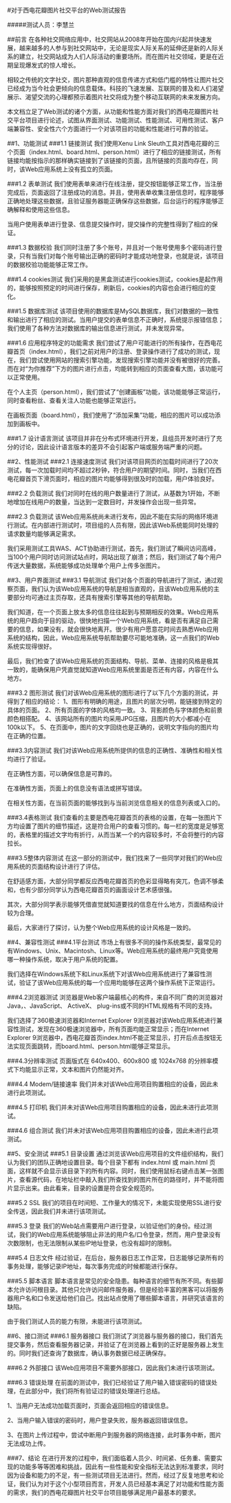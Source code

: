 #对于西电花瓣图片社交平台的Web测试报告
       
#####测试人员：李慧兰             

##前言
在各种社交网络应用中，社交网站从2008年开始在国内兴起并快速发展，越来越多的人参与到社交网站中，无论是现实人际关系的延伸还是新的人际关系的建立，社交网站成为人们人际活动的重要场所。而在图片社交领域，更是在近期呈现爆发式的惊人增长。

相较之传统的文字社交，图片那种直观的信息传递方式和低门槛的特性让图片社交已经成为当今社会更倾向的信息载体。科技的飞速发展、互联网的普及和人们渴望展示、渴望交流的心理都预示着图片社交将成为整个移动互联网的未来发展方向。

本文档立足了Web测试的诸个方面，从功能和性能方面对我们的西电花瓣图片社交平台项目进行论述，试图从界面测试、功能测试、性能测试、可用性测试、客户端兼容性、安全性六个方面进行一个对该项目的功能和性能进行可靠的验证。

##1、功能测试
###1.1 链接测试
我们使用Xenu Link Sleuth工具对西电花瓣的三个页面（index.html、board.html、person.html）进行了相应的链接测试，所有链接均能按指示的那样确实链接到了该链接的页面，且所链接的页面均存在，同时，该Web应用系统上没有孤立的页面。

###1.2 表单测试
我们使用表单来进行在线注册，提交按钮能够正常工作，当注册完成后，页面返回了注册成功的消息。并且，使用表单收集注册信息时，程序能够正确地处理这些数据，且验证服务器能正确保存这些数据，后台运行的程序能够正确解释和使用这些信息。

当用户使用表单进行登录、信息提交操作时，提交操作的完整性得到了相应的保证。

###1.3 数据校验
我们同时注册了多个账号，并且对一个账号使用多个密码进行登录，只有当我们对每个账号输出正确的密码时才能成功地登录，也就是说，该项目的数据校验功能能够正常工作。

###1.4 cookies测试
我们采用的是黑盒测试进行cookies测试，cookies是起作用的，能够按照预定的时间进行保存，刷新后，cookies的内容也会进行相应的变化。

###1.5 数据库测试
该项目使用的数据库是MySQL数据库，我们对数据的一致性和输出进行了相应的测试。当用户提交的表单信息不正确时，系统提示报错信息；我们使用了各种方法对数据库的输出信息进行测试，并未发现异常。

###1.6 应用程序特定的功能需求
我们尝试了用户可能进行的所有操作，在西电花瓣首页（index.html），我们之前对用户的注册、登录操作进行了成功的测试，现在，我们尝试使用网站的搜索引擎功能，发现搜索引擎功能并没有被很好的完善。而在对“为你推荐”下方的图片进行点击，均能转到相应的页面查看大图，该功能可以正常使用。

在个人主页（person.html），我们尝试了“创建画板”功能，该功能能够正常运行，同时查看粉丝、查看关注人功能也能够正常运行。

在画板页面（board.html），我们使用了“添加采集”功能，相应的图片可以成功添加到画板中。

###1.7 设计语言测试
该项目并非在分布式环境进行开发，且组员开发时进行了充分的讨论，因此设计语言版本的差异不会引起客户端或服务端严重的问题。

##2、性能测试
###2.1 连接速度测试
我们对该项目网页的加载时间进行了20次测试，每一次加载时间均不超过2秒钟，符合用户的期望时间。同时，当我们在西电花瓣首页下滑页面时，相应的图片均能够得到很及时的加载，用户体验良好。

###2.2 负载测试
我们对同时在线的用户数量进行了测试，从基数为1开始，不断地增加在线用户的数量，当达到一定数目时，并发操作会出现一些异常。

###2.3 负载测试
该Web应用系统尚未进行发布，因此不能在实际的网络环境进行测试。在内部进行测试时，项目组的人员有限，因此该Web系统能同时处理的请求数量均能够满足需求。

我们采用测试工具WAS、ACT协助进行测试，首先，我们测试了瞬间访问高峰，当100个用户同时访问测试站点时，网站出现了崩溃；然后，我们测试了每个用户传送大量数据，系统能够成功处理单个用户上传多张图片。

##3、用户界面测试
###3.1 导航测试
我们对各个页面的导航进行了测试，通过观察页面，我们认为该Web应用系统的导航是相当直观的，且该Web应用系统的主要部分均可通过主页存取，还具有搜索引擎等其他的导航帮助。

我们知道，在一个页面上放太多的信息往往起到与预期相反的效果。Web应用系统的用户趋向于目的驱动，很快地扫描一个Web应用系统，看是否有满足自己需要的信息，如果没有，就会很快地离开。很少有用户愿意花时间去熟悉Web应用系统的结构，因此，Web应用系统导航帮助要尽可能地准确，这一点我们的Web系统实现得很好。

最后，我们检查了该Web应用系统的页面结构、导航、菜单、连接的风格是极其一致的，能确保用户凭直觉就知道Web应用系统里面是否还有内容，内容在什么地方。

###3.2 图形测试
我们对该Web应用系统的图形进行了以下几个方面的测试，并得到了相应的结论：
1、图形有明确的用途，且图片的层次分明，能链接到特定的具体的页面。
2、所有页面的字体的风格均一致。
3、背影颜色与字体颜色和前景颜色相搭配。
4、该网站所有的图片均采用JPG压缩，且图片的大小都减小在100k以下。
5、在页面中，图片的文字回绕也是正确的，说明文字指向的图片均在正确的位置。

###3.3内容测试
我们对该Web应用系统所提供的信息的正确性、准确性和相关性均进行了验证。

在正确性方面，可以确保信息是可靠的。

在准确性方面，页面上的信息没有语法或拼写错误。

在相关性方面，在当前页面的能够找到与当前浏览信息相关的信息列表或入口的。

###3.4表格测试
我们查看的主要是西电花瓣首页的表格的设置，在每一张图片下方均设置了图片的细节描述，这是符合用户的查看习惯的。每一栏的宽度是足够宽的，表格里的描述文字均有折行，从而当某一个的内容较多时，不会将整行的内容拉长。

###3.5整体内容测试
在这一部分的测试中，我们找来了一些同学对我们的Web应用系统的页面结构设计进行了评估。

在舒适感方面，大部分同学都反应西电花瓣首页的色彩显得略有突兀，色调不够柔和，也有少部分同学认为西电花瓣首页的画面设计艺术感很强。

其次，大部分同学表示能够凭借直觉就知道要找的信息在什么地方，页面结构设计较为合理。

最后，大家进行了探讨，认为整个Web应用系统的设计风格是一致的。

##4、兼容性测试
###4.1平台测试
市场上有很多不同的操作系统类型，最常见的有Windows、Unix、Macintosh、Linux等。Web应用系统的最终用户究竟使用哪一种操作系统，取决于用户系统的配置。

我们选择在Windows系统下和Linux系统下对该Web应用系统进行了兼容性测试，验证了该Web应用系统的每一个应用均能够在这两个操作系统下正常运行。

###4.2浏览器测试
浏览器是Web客户端最核心的构件，来自不同厂商的浏览器对Java，、JavaScript、 ActiveX、 plug-ins或不同的HTML规格有不同的支持。

我们选择了360极速浏览器和Internet Explorer 9浏览器对该Web应用系统进行兼容性测试，发现在360极速浏览器中，所有页面均能正常显示；而在Internet Explorer 9浏览器中，西电花瓣首页index.html不能正常显示，打开后点击按钮无法实现页面跳转，而board.html、person.html能够正常显示。

###4.3分辨率测试
页面版式在 640x400、600x800 或 1024x768 的分辨率模式下均能显示正常，文本和图片仍然能对齐。

###4.4 Modem/链接速率
我们并未对该Web应用项目购置相应的设备，因此未进行此项测试。

###4.5 打印机
我们并未对该Web应用项目购置相应的设备，因此未进行此项测试。

###4.6 组合测试
我们并未对该Web应用项目购置相应的设备，因此未进行此项测试。

##5、安全测试
###5.1 目录设置
通过浏览该Web应用项目的文件组织结构，我们认为我们的团队正确地设置目录。每个目录下都有 index.html 或 main.html 页面，这样就不会显示该目录下的所有内容。同时，我们使用鼠标右键点击某一张图片，查看源代码，在地址栏中敲入我们所查找到的图片所在的路径时，并不能将图片显示出来。由此看来，目录的设置是符合安全规范的。

###5.2 SSL
我们的项目在时间短、工作量大的情况下，未能实现使用SSL进行安全传送，因此我们并未进行该项测试。

###5.3 登录
我们的Web站点需要用户进行登录，以验证他们的身份。经过测试，我们的Web应用系统能够阻止非法的用户名/口令登录，然而，用户登录没有次数限制，也无法限制从某些IP地址登录，也没有超时的限制。

###5.4 日志文件
经过验证，在后台，服务器日志工作正常，日志能够记录所有的事务处理，能够记录IP地址，每次事务完成的时候都能进行保存。

###5.5 脚本语言
脚本语言是常见的安全隐患。每种语言的细节有所不同。有些脚本允许访问根目录。其他只允许访问邮件服务器，但是经验丰富的黑客可以将服务器用户名和口令发送给他们自己。找出站点使用了哪些脚本语言，并研究该语言的缺陷。

由于我们测试人员的能力有限，未能进行该项测试。

##6、接口测试
###6.1 服务器接口
我们测试了浏览器与服务器的接口，我们首先提交事务，然后查看服务器记录，并验证了在浏览器上看到的正好是服务器上发生的。同时我们还查询了数据库，确认事务数据已经正确保存。

###6.2 外部接口
该Web应用项目不需要外部接口，因此我们未进行该项测试。

###6.3 错误处理
在前面的测试中，我们已经验证了用户输入错误密码的错误处理，在此部分中，我们将所有验证过的错误处理进行总结。

1、当用户无法成功加载页面时，页面会返回相应的错误信息。

2、当用户输入错误的密码时，用户登录失败，服务器返回错误信息。

3、在图片上传过程中，尝试中断用户到服务器的网络连接，此时事务中断，图片无法成功上传。

###7、结论
在进行开发的过程中，我们面临着人员少、时间紧、任务重、需要实现的功能多等等困难和挑战，因此有一些性能和安全指标无法达到标准要求，同时因为设备和能力的不足，有一些测试项目无法进行。然而，经过了反复地思考和论证，我们认为对于这个小型项目而言，开发人员已经基本满足了对功能和性能方面的需求，我们的西电花瓣图片社交平台项目能够满足用户最基本的要求。
